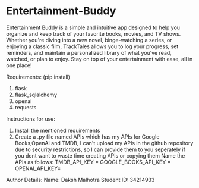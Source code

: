 # Entertainment-Buddy
Entertainment Buddy is a simple and intuitive app designed to help you organize and keep track of your favorite books, movies, and TV shows. Whether you're diving into a new novel, binge-watching a series, or enjoying a classic film, TrackTales allows you to log your progress, set reminders, and maintain a personalized library of what you've read, watched, or plan to enjoy. Stay on top of your entertainment with ease, all in one place!

Requirements: (pip install)
1. flask
2. flask_sqlalchemy
3. openai
4. requests

Instructions for use:
1. Install the mentioned requirements
2. Create a .py file named APIs which has my APIs for Google Books,OpenAI and TMDB,
I can't upload my APIs in the github repository due to security restrictions, so I can provide them to you seperately 
if you dont want to waste time creating APIs or copying them 
Name the APIs as follows:
    TMDB_API_KEY = 
    GOOGLE_BOOKS_API_KEY = 
    OPENAI_API_KEY=




Author Details:
Name: Daksh Malhotra
Student ID: 34214933
